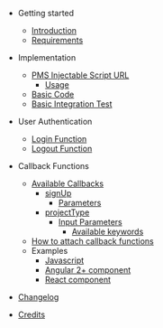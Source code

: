 - Getting started

  - [Introduction](/#introduction)
  - [Requirements](/#requirements)

- Implementation

  - [PMS Injectable Script URL](/#PMS-Injectable-Script-URL)
    - [Usage](/#Usage)
  - [Basic Code](/#Basic-Code)
  - [Basic Integration Test](/#Basic-Integration-Test)

- User Authentication
  - [Login Function](/#Login-Function)
  - [Logout Function](/#Logout-Function)

- Callback Functions
    - [Available Callbacks](/#Available-Callbacks)
        - [signUp](/#signUp)
            - [Parameters](/#Parameters)
        - [projectType](/#projectType)
            - [Input Parameters](/#Input-Parameters)
                - [Available keywords](/#Available-keywords)
    - [How to attach callback functions](/#How-to-attach-callback-functions)
    - Examples
        - [Javascript](/#Javascript)
        - [Angular 2+ component](/#Angular-2-component)
        - [React component](/#React-component)

- [Changelog](changelog.md)
- [Credits](changelog.md)
